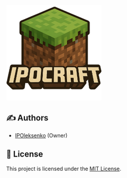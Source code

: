 <img src="\src\main\resources\assets\icon.png" width="256" alt="logo">

## ✍️ Authors

- [IPOleksenko](https://github.com/IPOleksenko) (Owner)

## 📜 License

This project is licensed under the [MIT License](./LICENSE).
